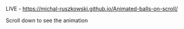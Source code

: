 LIVE - https://michal-ruszkowski.github.io/Animated-balls-on-scroll/

Scroll down to see the animation
